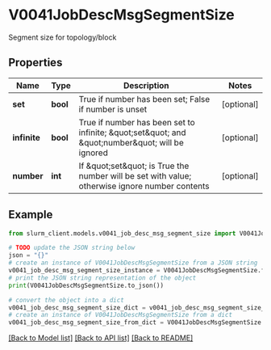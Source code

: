 # V0041JobDescMsgSegmentSize

Segment size for topology/block

## Properties

Name | Type | Description | Notes
------------ | ------------- | ------------- | -------------
**set** | **bool** | True if number has been set; False if number is unset | [optional] 
**infinite** | **bool** | True if number has been set to infinite; \&quot;set\&quot; and \&quot;number\&quot; will be ignored | [optional] 
**number** | **int** | If \&quot;set\&quot; is True the number will be set with value; otherwise ignore number contents | [optional] 

## Example

```python
from slurm_client.models.v0041_job_desc_msg_segment_size import V0041JobDescMsgSegmentSize

# TODO update the JSON string below
json = "{}"
# create an instance of V0041JobDescMsgSegmentSize from a JSON string
v0041_job_desc_msg_segment_size_instance = V0041JobDescMsgSegmentSize.from_json(json)
# print the JSON string representation of the object
print(V0041JobDescMsgSegmentSize.to_json())

# convert the object into a dict
v0041_job_desc_msg_segment_size_dict = v0041_job_desc_msg_segment_size_instance.to_dict()
# create an instance of V0041JobDescMsgSegmentSize from a dict
v0041_job_desc_msg_segment_size_from_dict = V0041JobDescMsgSegmentSize.from_dict(v0041_job_desc_msg_segment_size_dict)
```
[[Back to Model list]](../README.md#documentation-for-models) [[Back to API list]](../README.md#documentation-for-api-endpoints) [[Back to README]](../README.md)


